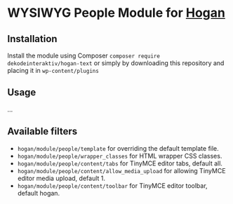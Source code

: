 # WYSIWYG People Module for [Hogan](https://github.com/dekodeinteraktiv/hogan-core)

## Installation
Install the module using Composer `composer require dekodeinteraktiv/hogan-text` or simply by downloading this repository and placing it in `wp-content/plugins`

## Usage
…

## Available filters
- `hogan/module/people/template` for overriding the default template file.
- `hogan/module/people/wrapper_classes` for HTML wrapper CSS classes.
- `hogan/module/people/content/tabs` for TinyMCE editor tabs, default all.
- `hogan/module/people/content/allow_media_upload` for allowing TinyMCE editor media upload, default 1.
- `hogan/module/people/content/toolbar` for TinyMCE editor toolbar, default hogan.
